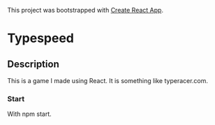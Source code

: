 This project was bootstrapped with [Create React App](https://github.com/facebook/create-react-app).

# Typespeed

## Description

This is a game I made using React. It is something like typeracer.com.

### Start

With npm start.
